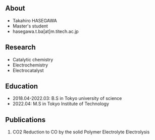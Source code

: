 ## About
- Takahiro HASEGAWA
- Master's student
- hasegawa.t.ba[at]m.titech.ac.jp

## Research
- Catalytic chemistry
- Electrochemistry
- Electrocatalyst

## Education
- 2018.04-2022.03: B.S in Tokyo university of science
- 2022.04: M.S in Tokyo Institute of Technology

## Publications
1. CO2 Reduction to CO by the solid Polymer Electrolyte Electrolysis
